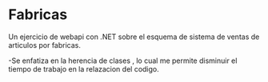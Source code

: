 # Fabricas
Un ejercicio de webapi con .NET sobre el esquema de sistema de ventas de articulos por fabricas.


-Se enfatiza en la herencia de clases , lo cual me permite disminuir el tiempo de trabajo en la relazacion del codigo.
